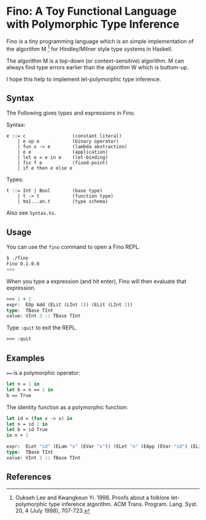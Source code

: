 # Fino: A Toy Functional Language with Polymorphic Type Inference
Fino is a tiny programming language which is an simple implementation of the algorithm M [^1] for Hindley/Milner style type systems in Haskell.

The algorithm M is a top-down (or context-sensitive) algorithm. M can always find type errors earlier than the algorithm W which is buttom-up.

I hope this help to implement let-polymorphic type inference.

## Syntax
The Following gives types and expressions in Fino.

Syntax:

```
e ::= c                 (constant literal)
    | e op e            (binary operator)
    | fun x -> e        (lambda abstraction)
    | e e               (application)
    | let e = e in e    (let-binding)
    | fix f e           (fixed-point)
    | if e then e else e
```

Types:

```
t ::= Int | Bool        (base type)
    | t -> t            (function type)
    | ∀a1...an.t        (type schema)
```


Also see `Syntax.hs`.


## Usage
You can use the `fino` command to open a Fino REPL.

```zsh
$ ./fino
Fino 0.1.0.0
>>> 
```
When you type a expression (and hit enter), Fino will then evaluate that expression.

```ocaml
>>> 1 + 2
expr:  EOp Add (ELit (LInt 1)) (ELit (LInt 2))
type:  TBase TInt
value: VInt 3 :: TBase TInt
```

Type `:quit` to exit the REPL.

```ocaml
>>> :quit
```

## Examples

`==` is a polymorphic operator:

```ocaml
let n = 1 in
let b = n == 1 in
b == True
```

The identity function as a polymorphic function:

```ocaml
let id = (fun x -> x) in 
let n = id 1 in 
let b = id True 
in n + 1

expr:  ELet "id" (ELam "x" (EVar "x")) (ELet "n" (EApp (EVar "id") (ELit (LInt 1))) (ELet "b" (EApp (EVar "id") (ELit (LBool True))) (EOp Add (EVar "n") (ELit (LInt 1)))))
type:  TBase TInt
value: VInt 2 :: TBase TInt
```

## References
[^1]: Oukseh Lee and Kwangkeun Yi. 1998. Proofs about a folklore let-polymorphic type inference algorithm. ACM Trans. Program. Lang. Syst. 20, 4 (July 1998), 707-723.
